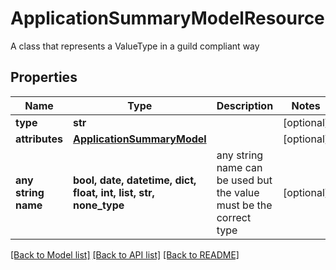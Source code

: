 # ApplicationSummaryModelResource

A class that represents a ValueType in a guild compliant way

## Properties
Name | Type | Description | Notes
------------ | ------------- | ------------- | -------------
**type** | **str** |  | [optional] 
**attributes** | [**ApplicationSummaryModel**](ApplicationSummaryModel.md) |  | [optional] 
**any string name** | **bool, date, datetime, dict, float, int, list, str, none_type** | any string name can be used but the value must be the correct type | [optional]

[[Back to Model list]](../README.md#documentation-for-models) [[Back to API list]](../README.md#documentation-for-api-endpoints) [[Back to README]](../README.md)


